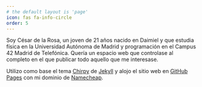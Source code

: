 ```yaml
---
# the default layout is 'page'
icon: fas fa-info-circle
order: 5
---
```


Soy César de la Rosa, un joven de 21 años nacido en Daimiel y que estudia física en la Universidad Autónoma de Madrid y programación en el Campus 42 Madrid de Telefónica. Quería un espacio web que controlase al completo en el que publicar todo aquello que me interesase. 

Utilizo como base el tema [Chirpy](https://github.com/cotes2020/jekyll-theme-chirpy) de [Jekyll](https://jekyllrb.com/) y alojo el sitio web en [GitHub Pages](https://pages.github.com/) con mi dominio de [Namecheap](https://www.namecheap.com/). 
